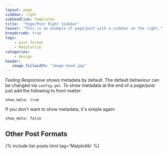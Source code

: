 ```yaml
---
layout: page
sidebar: right
subheadline: Templates
title:  "Page/Post Right Sidebar"
teaser: "This is an example of page/post with a sidebar on the right."
breadcrumb: true
tags:
    - post format
    - Matplotlib
categories:
    - design
header:
   image_fullwidth: "image-head.jpg"
---
```

*Feeling Responsive* shows metadata by default. The default behaviour can be changed via `config.yml`. To show metadata at the end of a page/post just add the following to front matter:
<!--more-->

~~~
show_meta: true
~~~

If you don't want to show metadata, it's simple again:

~~~
show_meta: false
~~~


## Other Post Formats
<!-- {: .t60 } -->
{% include list-posts.html tag='Matplotlib' %}
